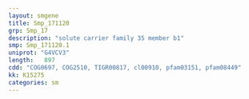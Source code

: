 ```yaml
---
layout: smgene
title: Smp_171120
grp: Smp_17
description: "solute carrier family 35 member b1"
smp: Smp_171120.1
uniprot: "G4VCV3"
length:   897
cdd: "COG0697, COG2510, TIGR00817, cl00910, pfam03151, pfam08449"
kk: K15275
categories: sm
---
```

